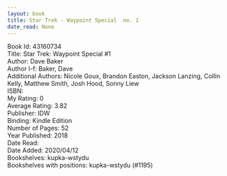 ```yaml
---
layout: book
title: Star Trek - Waypoint Special  no. 1
date_read: None
---
```


Book Id: 43160734<br />
Title: Star Trek: Waypoint Special #1<br />
Author: Dave Baker<br />
Author l-f: Baker, Dave<br />
Additional Authors: Nicole Goux, Brandon Easton, Jackson Lanzing, Collin Kelly, Matthew Smith, Josh Hood, Sonny Liew<br />
ISBN: <br />
My Rating: 0<br />
Average Rating: 3.82<br />
Publisher: IDW<br />
Binding: Kindle Edition<br />
Number of Pages: 52<br />
Year Published: 2018<br />
Date Read: <br />
Date Added: 2020/04/12<br />
Bookshelves: kupka-wstydu<br />
Bookshelves with positions: kupka-wstydu (#1195)<br />

